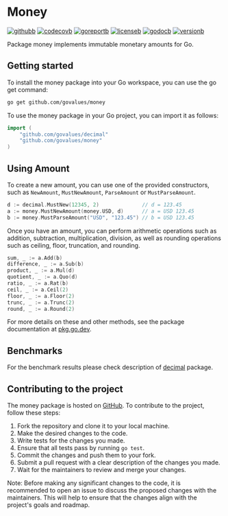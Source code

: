 # Money

[![githubb]][github]
[![codecovb]][codecov]
[![goreportb]][goreport]
[![licenseb]][license]
[![godocb]][godoc]
[![versionb]][version]

Package money implements immutable monetary amounts for Go.

## Getting started

To install the money package into your Go workspace, you can use the go get command:

```bash
go get github.com/govalues/money
```

To use the money package in your Go project, you can import it as follows:

```go
import (
    "github.com/govalues/decimal"
    "github.com/govalues/money"
)
```

## Using Amount

To create a new amount, you can use one of the provided constructors,
such as `NewAmount`, `MustNewAmount`, `ParseAmount` or `MustParseAmount`.

```go
d := decimal.MustNew(12345, 2)              // d = 123.45
a := money.MustNewAmount(money.USD, d)      // a = USD 123.45
b := money.MustParseAmount("USD", "123.45") // b = USD 123.45
```

Once you have an amount, you can perform arithmetic operations such as
addition, subtraction, multiplication, division, as well
as rounding operations such as ceiling, floor, truncation, and rounding.

```go
sum, _ := a.Add(b)
difference, _ := a.Sub(b)
product, _ := a.Mul(d)
quotient, _ := a.Quo(d)
ratio, _ := a.Rat(b)
ceil, _ := a.Ceil(2)
floor, _ := a.Floor(2)
trunc, _ := a.Trunc(2)
round, _ := a.Round(2)
```

For more details on these and other methods, see the package documentation at [pkg.go.dev](https://pkg.go.dev/github.com/govalues/money).

## Benchmarks

For the benchmark results please check description of [decimal](https://github.com/govalues/decimal) package.

## Contributing to the project

The money package is hosted on [GitHub](https://github.com/govalues/money).
To contribute to the project, follow these steps:

 1. Fork the repository and clone it to your local machine.
 1. Make the desired changes to the code.
 1. Write tests for the changes you made.
 1. Ensure that all tests pass by running `go test`.
 1. Commit the changes and push them to your fork.
 1. Submit a pull request with a clear description of the changes you made.
 1. Wait for the maintainers to review and merge your changes.

Note: Before making any significant changes to the code, it is recommended to open an issue to discuss the proposed changes with the maintainers. This will help to ensure that the changes align with the project's goals and roadmap.

[codecov]: https://codecov.io/gh/govalues/money
[codecovb]: https://img.shields.io/codecov/c/github/govalues/money/main?color=brightcolor
[goreport]: https://goreportcard.com/report/github.com/govalues/money
[goreportb]: https://goreportcard.com/badge/github.com/govalues/money
[github]: https://github.com/govalues/money/actions/workflows/go.yml
[githubb]: https://img.shields.io/github/actions/workflow/status/govalues/money/go.yml
[godoc]: https://pkg.go.dev/github.com/govalues/money#section-documentation
[godocb]: https://img.shields.io/badge/go.dev-reference-blue
[version]: https://go.dev/dl
[versionb]: https://img.shields.io/github/go-mod/go-version/govalues/money?label=go
[license]: https://en.wikipedia.org/wiki/MIT_License
[licenseb]: https://img.shields.io/github/license/govalues/money?color=blue
